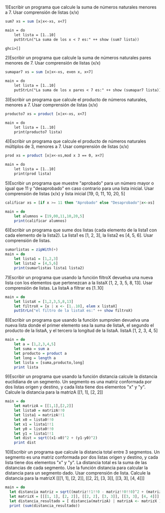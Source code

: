 1)Escribir un programa que calcule la suma de números naturales menores a 7. Usar comprensión de listas (x/x)
```Haskell
sum7 xs = sum [x|x<-xs, x<7]

main = do
    let lista = [1..10]
    putStrLn("La suma de los x < 7 es:" ++ show (sum7 lista))

ghci>[]
```

2)Escribir un programa que calcule la suma de números naturales pares menores de 7. Usar comprensión de listas (x/x)
```Haskell
sumapar7 xs = sum [x|x<-xs, even x, x<7]

main = do
    let lista = [1..10]
    putStrLn("La suma de los x pares < 7 es:" ++ show (sumapar7 lista))
```
3)Escribir un programa que calcule el producto de números naturales, menores a 7. Usar comprensión de listas (x/x)
```Haskell
producto7 xs = product [x|x<-xs, x<7]

main = do
    let lista = [1..10]
    print(producto7 lista)
```
4)Escribir un programa que calcule el producto de números naturales múltiplos de 3, menores a 7. Usar comprensión de listas (x/x)
```Haskell
prod xs = product [x|x<-xs,mod x 3 == 0, x<7]

main = do
    let lista = [1..10]
    print(prod lista)
```
5)Escribir un programa que muestre "aprobado" para un número mayor o igual que 11 y "desaprobado" en caso contrario para una lista inicial. Usar comprensión de listas (x/x) y lista inicial [19, 0, 11, 10, 20, 5]
```Haskell
calificar xs = [if x >= 11 then "Aprobado" else "Desaprobado"|x<-xs]

main = do
    let alumnos = [19,00,11,10,20,5]
    print(calificar alumnos)
```
6)Escribir un programa que sume dos listas (cada elemento de la lista1 con cada elemento de la lista2). La lista1 es [1, 2, 3], la lista2 es [4, 5, 6]. Usar comprensión de listas.
```Haskell
sumarlistas = zipWith(+)
main = do
    let lista1 = [1,2,3]
    let lista2 = [4,5,6]
    print(sumarlistas lista1 lista2)
```
7)Escribir un programa que usando la función filtroX devuelva una nueva lista con los elementos que pertenezcan a la listaX [1, 2, 3, 5, 8, 13]. Usar comprensión de listas. La listaA a filtrar es [1..10]
```Haskell
main = do
    let listaX = [1,2,3,5,8,13]
    let filtroX = [x | x <- [1..10], elem x listaX]
    putStrLn("el filtro de la listaX es:" ++ show filtroX)
```
8)Escribir un programa que usando la función sumprolen devuelva una nueva lista donde el primer elemento sea la suma de listaA, el segundo el producto de la listaA, y el tercero la longitud de la listaA. listaA [1, 2, 3, 4, 5]
```Haskell
main = do
    let a = [1,2,3,4,5]
    let suma = sum a
    let producto = product a
    let long = length a
    let lista = [suma,producto,long]
    print lista
```
9)Escribir un programa que usando la función distancia calcule la distancia euclidiana de un segmento. Un segmento es una matriz conformada por dos listas origen y destino, y cada lista tiene dos elementos "x" y "y". Calcule la distancia para la matrizA [[1, 1], [2, 2]]
```Haskell
main = do
    let matrizA = [[1,1],[2,2]]
    let lista0 = matrizA!!0
    let lista1 = matrizA!!1
    let x0 = lista0!!0
    let x1 = lista1!!1
    let y0 = lista0!!0
    let y1 = lista1!!1
    let dist = sqrt((x1-x0)^2 + (y1-y0)^2)
    print dist
```
10)Escribir un programa que calcule la distancia total entre 3 segmentos. Un segmento es una matriz conformada por dos listas origen y destino, y cada lista tiene dos elementos "x" y "y". La distancia total es la suma de las distancias de cada segmento. Use la función distancia para calcular la distancia para un segmento dado. Usar comprensión de lista. Calcule la distancia para la matrizX [[[1, 1], [2, 2]], [[2, 2], [3, 3]], [[3, 3], [4, 4]]]
```Haskell
main = do
  let distancia matriz = sqrt((matriz!!1!!0 - matriz!!0!!0)^2 + (matriz!!1!!1 - matriz!!0!!1)^2)
  let matrizX = [[[1, 1], [2, 2]], [[2, 2], [3, 3]], [[3, 3], [4, 4]]]
  let distancia_resultado = [ distancia(matrizA) | matrizA <- matrizX ]
  print (sum(distancia_resultado))
```
